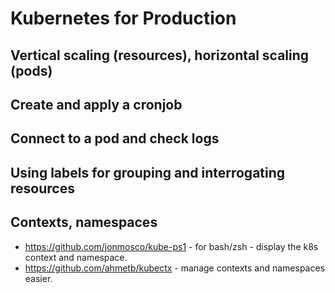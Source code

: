 # Kubernetes for Production

## Vertical scaling (resources), horizontal scaling (pods)

## Create and apply a cronjob

## Connect to a pod and check logs

## Using labels for grouping and interrogating resources

## Contexts, namespaces

- https://github.com/jonmosco/kube-ps1 - for bash/zsh - display the k8s context and namespace.
- https://github.com/ahmetb/kubectx - manage contexts and namespaces easier.
